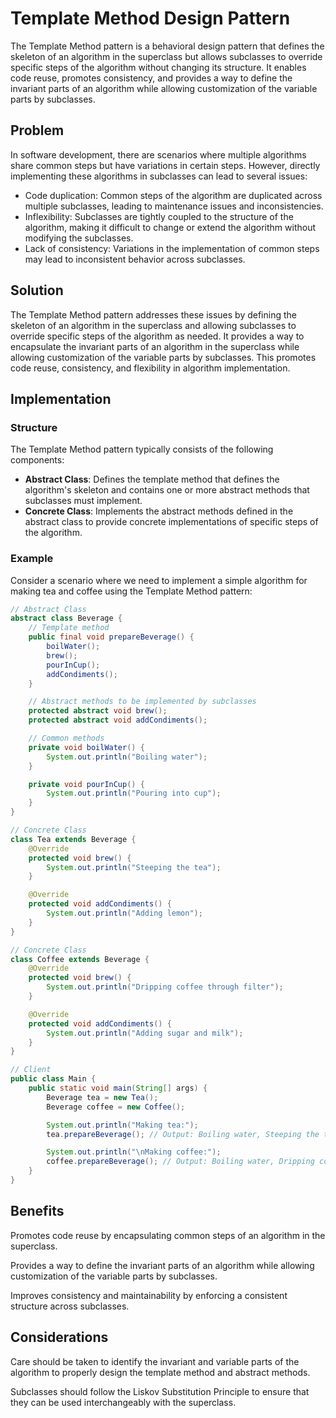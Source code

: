 # Template Method Design Pattern

The Template Method pattern is a behavioral design pattern that defines the skeleton of an algorithm in the superclass but allows subclasses to override specific steps of the algorithm without changing its structure. It enables code reuse, promotes consistency, and provides a way to define the invariant parts of an algorithm while allowing customization of the variable parts by subclasses.

## Problem

In software development, there are scenarios where multiple algorithms share common steps but have variations in certain steps. However, directly implementing these algorithms in subclasses can lead to several issues:

- Code duplication: Common steps of the algorithm are duplicated across multiple subclasses, leading to maintenance issues and inconsistencies.
- Inflexibility: Subclasses are tightly coupled to the structure of the algorithm, making it difficult to change or extend the algorithm without modifying the subclasses.
- Lack of consistency: Variations in the implementation of common steps may lead to inconsistent behavior across subclasses.

## Solution

The Template Method pattern addresses these issues by defining the skeleton of an algorithm in the superclass and allowing subclasses to override specific steps of the algorithm as needed. It provides a way to encapsulate the invariant parts of an algorithm in the superclass while allowing customization of the variable parts by subclasses. This promotes code reuse, consistency, and flexibility in algorithm implementation.

## Implementation

### Structure

The Template Method pattern typically consists of the following components:

- **Abstract Class**: Defines the template method that defines the algorithm's skeleton and contains one or more abstract methods that subclasses must implement.
- **Concrete Class**: Implements the abstract methods defined in the abstract class to provide concrete implementations of specific steps of the algorithm.

### Example

Consider a scenario where we need to implement a simple algorithm for making tea and coffee using the Template Method pattern:

```java
// Abstract Class
abstract class Beverage {
    // Template method
    public final void prepareBeverage() {
        boilWater();
        brew();
        pourInCup();
        addCondiments();
    }

    // Abstract methods to be implemented by subclasses
    protected abstract void brew();
    protected abstract void addCondiments();

    // Common methods
    private void boilWater() {
        System.out.println("Boiling water");
    }

    private void pourInCup() {
        System.out.println("Pouring into cup");
    }
}

// Concrete Class
class Tea extends Beverage {
    @Override
    protected void brew() {
        System.out.println("Steeping the tea");
    }

    @Override
    protected void addCondiments() {
        System.out.println("Adding lemon");
    }
}

// Concrete Class
class Coffee extends Beverage {
    @Override
    protected void brew() {
        System.out.println("Dripping coffee through filter");
    }

    @Override
    protected void addCondiments() {
        System.out.println("Adding sugar and milk");
    }
}

// Client
public class Main {
    public static void main(String[] args) {
        Beverage tea = new Tea();
        Beverage coffee = new Coffee();

        System.out.println("Making tea:");
        tea.prepareBeverage(); // Output: Boiling water, Steeping the tea, Pouring into cup, Adding lemon

        System.out.println("\nMaking coffee:");
        coffee.prepareBeverage(); // Output: Boiling water, Dripping coffee through filter, Pouring into cup, Adding sugar and milk
    }
}
```

## Benefits

Promotes code reuse by encapsulating common steps of an algorithm in the superclass.

Provides a way to define the invariant parts of an algorithm while allowing customization of the variable parts by subclasses.

Improves consistency and maintainability by enforcing a consistent structure across subclasses.

## Considerations

Care should be taken to identify the invariant and variable parts of the algorithm to properly design the template method and abstract methods.

Subclasses should follow the Liskov Substitution Principle to ensure that they can be used interchangeably with the superclass.
